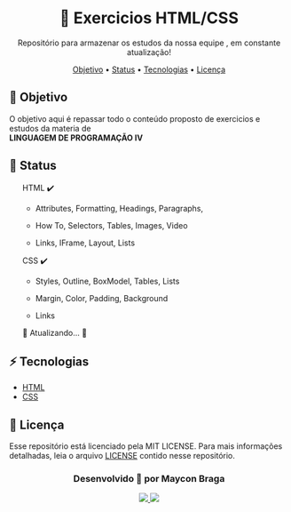 <h1 align="center"> <a>💾 Exercicios HTML/CSS</a> </h1>
  
<p align="center">Repositório para armazenar os estudos da nossa equipe , em constante atualização!</p>

<p align="center">
    <a href="#objetivo">Objetivo</a> •
    <a href="#status">Status</a> •
    <a href="#tecnologias">Tecnologias</a> • 
    <a href="#licencas">Licença</a>
</p>

<a name="objetivo">
    <h2>🚀 Objetivo</h2>
    <p>O objetivo aqui é repassar todo o conteúdo proposto de exercicios e estudos da materia de <br/><strong>LINGUAGEM DE PROGRAMAÇÃO IV</strong></p>
</a>

<a name="status">
    <h2>💫 Status</h2>
    <ul style="list-style-type:none">
      <li>HTML ✔️<br/>
        <ul style="list-style-type:circle">
          <li><p>Attributes, Formatting, Headings, Paragraphs, </p></li>
          <li><p>How To, Selectors, Tables, Images, Video</p></li>
          <li><p>Links, IFrame, Layout, Lists</p></li>
        </ul>
      </li>
      <li>CSS ✔️<br/>
        <ul style="list-style-type:circle">
          <li><p>Styles, Outline, BoxModel, Tables, Lists</p></li>
          <li><p>Margin, Color, Padding, Background</p></li>
          <li><p>Links</p></li>
        </ul>
      </li>
      <li>🚧 Atualizando... 🚧</li>
    </ul>
</a>

<a name="tecnologias">
    <h2>⚡ Tecnologias</h2>
    <ul style="list-style-type:disc">
        <li><a href="https://developer.mozilla.org/en-US/docs/Web/HTML" target="_blank">HTML</a></li>
        <li><a href="https://developer.mozilla.org/en-US/docs/Web/CSS" target="_blank">CSS</a></li>
    </ul>
</a>
    
<a name="licencas">
    <h2>📃 Licença</h2>
    <p>Esse repositório está licenciado pela MIT LICENSE. Para mais informações detalhadas, leia o arquivo <a href="LICENSE">LICENSE</a> contido nesse repositório.</p>
</a>

<h3 align="center">Desenvolvido 💜 por Maycon Braga</h3>

<p align="center">
    <a href="https://www.linkedin.com/in/maycondbraga/">
    <img src="https://img.shields.io/badge/-Maycon Braga-blue?style=flat-square&logo=Linkedin&logoColor=white"></img>
    </a>
    <a href="mailto:maycondbraga.s@gmail.com">
    <img src="https://img.shields.io/badge/-maycondbraga.s@gmail.com-c14438?style=flat-square&logo=Gmail&logoColor=white"></img>
    </a>
</p>

